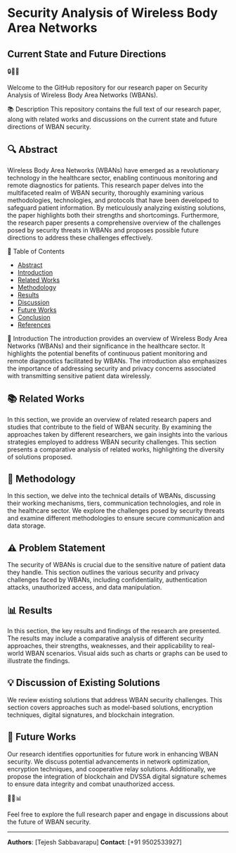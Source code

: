 # Security Analysis of Wireless Body Area Networks
## Current State and Future Directions

🔒📡🏥

Welcome to the GitHub repository for our research paper on Security Analysis of Wireless Body Area Networks (WBANs). 

📚 Description
This repository contains the full text of our research paper, along with related works and discussions on the current state and future directions of WBAN security.

## 🔍 Abstract
Wireless Body Area Networks (WBANs) have emerged as a revolutionary technology in the healthcare sector, enabling continuous monitoring and remote diagnostics for patients. This research paper delves into the multifaceted realm of WBAN security, thoroughly examining various methodologies, technologies, and protocols that have been developed to safeguard patient information. By meticulously analyzing existing solutions, the paper highlights both their strengths and shortcomings. Furthermore, the research paper presents a comprehensive overview of the challenges posed by security threats in WBANs and proposes possible future directions to address these challenges effectively.

📖 Table of Contents
- [Abstract](#abstract)
- [Introduction](#introduction)
- [Related Works](#related-works)
- [Methodology](#methodology)
- [Results](#results)
- [Discussion](#discussion)
- [Future Works](#future-works)
- [Conclusion](#conclusion)
- [References](#references)

📝 Introduction
The introduction provides an overview of Wireless Body Area Networks (WBANs) and their significance in the healthcare sector. It highlights the potential benefits of continuous patient monitoring and remote diagnostics facilitated by WBANs. The introduction also emphasizes the importance of addressing security and privacy concerns associated with transmitting sensitive patient data wirelessly.

## 📚 Related Works
In this section, we provide an overview of related research papers and studies that contribute to the field of WBAN security. By examining the approaches taken by different researchers, we gain insights into the various strategies employed to address WBAN security challenges. This section presents a comparative analysis of related works, highlighting the diversity of solutions proposed.

## 📡 Methodology
In this section, we delve into the technical details of WBANs, discussing their working mechanisms, tiers, communication technologies, and role in the healthcare sector. We explore the challenges posed by security threats and examine different methodologies to ensure secure communication and data storage.

## ⚠️ Problem Statement
The security of WBANs is crucial due to the sensitive nature of patient data they handle. This section outlines the various security and privacy challenges faced by WBANs, including confidentiality, authentication attacks, unauthorized access, and data manipulation.

## 📊 Results
In this section, the key results and findings of the research are presented. The results may include a comparative analysis of different security approaches, their strengths, weaknesses, and their applicability to real-world WBAN scenarios. Visual aids such as charts or graphs can be used to illustrate the findings.

## 💡 Discussion of Existing Solutions
We review existing solutions that address WBAN security challenges. This section covers approaches such as model-based solutions, encryption techniques, digital signatures, and blockchain integration.

## 🚀 Future Works
Our research identifies opportunities for future work in enhancing WBAN security. We discuss potential advancements in network optimization, encryption techniques, and cooperative relay solutions. Additionally, we propose the integration of blockchain and DVSSA digital signature schemes to ensure data integrity and combat unauthorized access.

🔬🔐📊

Feel free to explore the full research paper and engage in discussions about the future of WBAN security.

---

**Authors**: [Tejesh Sabbavarapu]
**Contact**: [+91 9502533927]
